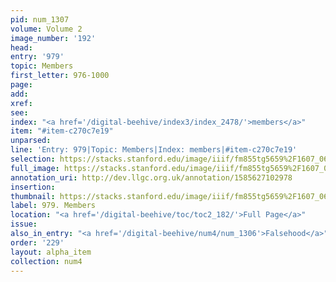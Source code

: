 ```yaml
---
pid: num_1307
volume: Volume 2
image_number: '192'
head: 
entry: '979'
topic: Members
first_letter: 976-1000
page: 
add: 
xref: 
see: 
index: "<a href='/digital-beehive/index3/index_2478/'>members</a>"
item: "#item-c270c7e19"
unparsed: 
line: 'Entry: 979|Topic: Members|Index: members|#item-c270c7e19'
selection: https://stacks.stanford.edu/image/iiif/fm855tg5659%2F1607_0659/921,2365,2903,555/full/0/default.jpg
full_image: https://stacks.stanford.edu/image/iiif/fm855tg5659%2F1607_0659/full/full/0/default.jpg
annotation_uri: http://dev.llgc.org.uk/annotation/1585627102978
insertion: 
thumbnail: https://stacks.stanford.edu/image/iiif/fm855tg5659%2F1607_0659/921,2365,600,180/250,/0/default.jpg
label: 979. Members
location: "<a href='/digital-beehive/toc/toc2_182/'>Full Page</a>"
issue: 
also_in_entry: "<a href='/digital-beehive/num4/num_1306'>Falsehood</a>"
order: '229'
layout: alpha_item
collection: num4
---
```

